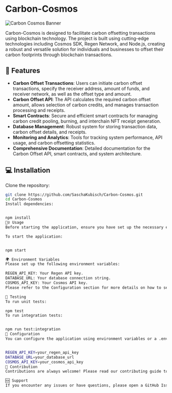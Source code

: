  # Carbon-Cosmos

![Carbon Cosmos Banner](assets/banner.png)

Carbon-Cosmos is designed to facilitate carbon offsetting transactions using blockchain technology. The project is built using cutting-edge technologies including Cosmos SDK, Regen Network, and Node.js, creating a robust and versatile solution for individuals and businesses to offset their carbon footprints through blockchain transactions.

## 🚀 Features

- **Carbon Offset Transactions**: Users can initiate carbon offset transactions, specify the receiver address, amount of funds, and receiver network, as well as the offset type and amount.
- **Carbon Offset API**: The API calculates the required carbon offset amount, allows selection of carbon credits, and manages transaction processing and receipts.
- **Smart Contracts**: Secure and efficient smart contracts for managing carbon credit pooling, burning, and interchain NFT receipt generation.
- **Database Management**: Robust system for storing transaction data, carbon offset details, and receipts.
- **Monitoring and Analytics**: Tools for tracking system performance, API usage, and carbon offsetting statistics.
- **Comprehensive Documentation**: Detailed documentation for the Carbon Offset API, smart contracts, and system architecture.

## 💻 Installation

Clone the repository:

```bash
git clone https://github.com/SaschaKubisch/Carbon-Cosmos.git
cd Carbon-Cosmos
Install dependencies:


npm install
🏃‍♀️ Usage
Before starting the application, ensure you have set up the necessary environment variables. See the Environment Variables section for more details.

To start the application:


npm start

🌍 Environment Variables
Please set up the following environment variables:

REGEN_API_KEY: Your Regen API key.
DATABASE_URL: Your database connection string.
COSMOS_API_KEY: Your Cosmos API key.
Please refer to the Configuration section for more details on how to set up these environment variables.

🧪 Testing
To run unit tests:

npm test
To run integration tests:


npm run test:integration
🔧 Configuration
You can configure the application using environment variables or a .env file at the root of your project. Here is an example .env file:


REGEN_API_KEY=your_regen_api_key
DATABASE_URL=your_database_url
COSMOS_API_KEY=your_cosmos_api_key
🤝 Contribution
Contributions are always welcome! Please read our contributing guide to learn about our development process, how to propose bugfixes and improvements, and how to build and test your changes to Carbon-Cosmos.

🆘 Support
If you encounter any issues or have questions, please open a GitHub Issue
